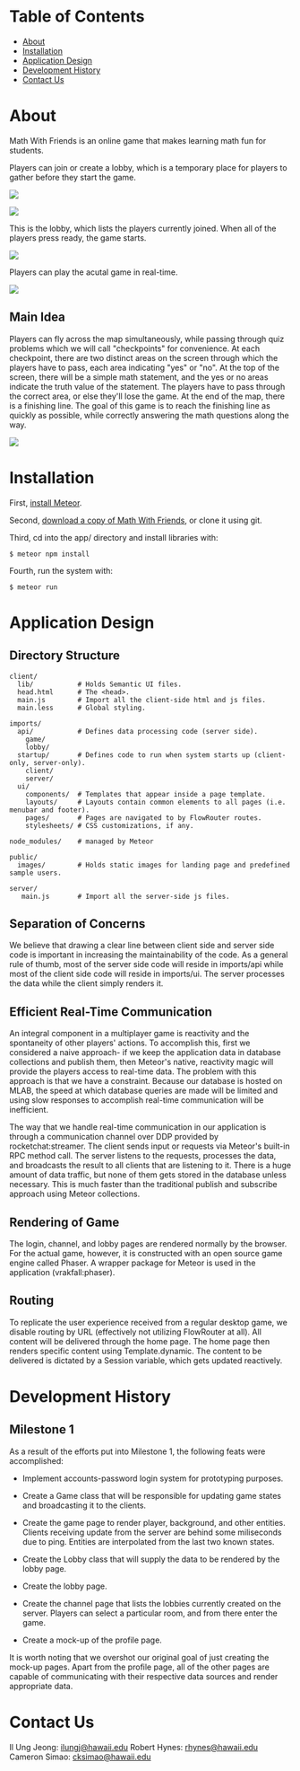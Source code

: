 # Table of Contents

* [About](#about)
* [Installation](#installation)
* [Application Design](#application-design)
* [Development History](#development-history)
* [Contact Us](#contact-us)

# About

Math With Friends is an online game that makes learning math fun for students.

Players can join or create a lobby, which is a temporary place for players to gather before they start the game.

![](images/channel.png)

![](images/lobby2.png)

This is the lobby, which lists the players currently joined. When all of the players press ready, the game starts.

![](images/lobby.png)

Players can play the acutal game in real-time.

![](images/game.png)

## Main Idea

Players can fly across the map simultaneously, while passing through quiz problems which we will call "checkpoints" for convenience. At each checkpoint, there are two distinct areas on the screen through which the players have to pass, each area indicating "yes" or "no". At the top of the screen, there will be a simple math statement, and the yes or no areas indicate the truth value of the statement. The players have to pass through the correct area, or else they'll lose the game. At the end of the map, there is a finishing line. The goal of this game is to reach the finishing line as quickly as possible, while correctly answering the math questions along the way.

![](images/main_idea.png)

# Installation

First, [install Meteor](https://www.meteor.com/install).

Second, [download a copy of Math With Friends](https://github.com/math-with-friends/math-with-friends/), or clone it using git.
  
Third, cd into the app/ directory and install libraries with:

```
$ meteor npm install
```

Fourth, run the system with:

```
$ meteor run
```

# Application Design

## Directory Structure

```
client/
  lib/           # Holds Semantic UI files.
  head.html      # The <head>.
  main.js        # Import all the client-side html and js files.
  main.less      # Global styling.

imports/
  api/           # Defines data processing code (server side).
    game/
    lobby/
  startup/       # Defines code to run when system starts up (client-only, server-only).
    client/        
    server/        
  ui/
    components/  # Templates that appear inside a page template.
    layouts/     # Layouts contain common elements to all pages (i.e. menubar and footer).
    pages/       # Pages are navigated to by FlowRouter routes.
    stylesheets/ # CSS customizations, if any.

node_modules/    # managed by Meteor

public/          
  images/        # Holds static images for landing page and predefined sample users.
  
server/
   main.js       # Import all the server-side js files.
```

## Separation of Concerns

We believe that drawing a clear line between client side and server side code is important in increasing the maintainability of the code. As a general rule of thumb, most of the server side code will reside in imports/api while most of the client side code will reside in imports/ui. The server processes the data while the client simply renders it. 

## Efficient Real-Time Communication 

An integral component in a multiplayer game is reactivity and the spontaneity of other players' actions. To accomplish this, first we considered a naive approach- if we keep the application data in database collections and publish them, then Meteor's native, reactivity magic will provide the players access to real-time data. The problem with this approach is that we have a constraint. Because our database is hosted on MLAB, the speed at which database queries are made will be limited and using slow responses to accomplish real-time communication will be inefficient.

The way that we handle real-time communication in our application is through a communication channel over DDP provided by rocketchat:streamer. The client sends input or requests via Meteor's built-in RPC method call. The server listens to the requests, processes the data, and broadcasts the result to all clients that are listening to it. There is a huge amount of data traffic, but none of them gets stored in the database unless necessary. This is much faster than the traditional publish and subscribe approach using Meteor collections.

## Rendering of Game

The login, channel, and lobby pages are rendered normally by the browser. For the actual game, however, it is constructed with an open source game engine called Phaser. A wrapper package for Meteor is used in the application (vrakfall:phaser).

## Routing

To replicate the user experience received from a regular desktop game, we disable routing by URL (effectively not utilizing FlowRouter at all). All content will be delivered through the home page. The home page then renders specific content using Template.dynamic. The content to be delivered is dictated by a Session variable, which gets updated reactively.

# Development History

## Milestone 1

As a result of the efforts put into Milestone 1, the following feats were accomplished:

- Implement accounts-password login system for prototyping purposes.

- Create a Game class that will be responsible for updating game states
  and broadcasting it to the clients.

- Create the game page to render player, background, and other entities.
  Clients receiving update from the server are behind some miliseconds
  due to ping. Entities are interpolated from the last two known states.
  
- Create the Lobby class that will supply the data to be rendered by the lobby
  page.
  
- Create the lobby page.

- Create the channel page that lists the lobbies currently created on the server. Players
  can select a particular room, and from there enter the game.

- Create a mock-up of the profile page.

It is worth noting that we overshot our original goal of just creating the mock-up pages. Apart from the profile page, all of the other pages are capable of communicating with their respective data sources and render appropriate data.

# Contact Us

Il Ung Jeong: ilungj@hawaii.edu
Robert Hynes: rhynes@hawaii.edu
Cameron Simao: cksimao@hawaii.edu
